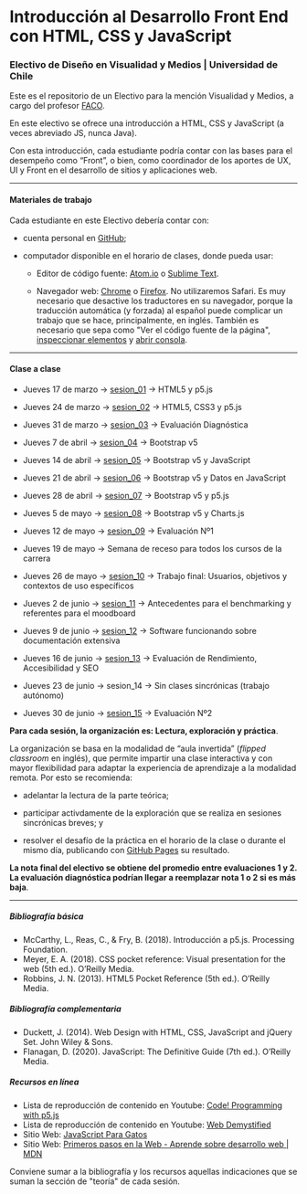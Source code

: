 # Introducción al Desarrollo Front End con HTML, CSS y JavaScript

### Electivo de Diseño en Visualidad y Medios | Universidad de Chile

Este es el repositorio de un Electivo para la mención Visualidad y Medios, a cargo del profesor [FACO](https://faco.cl/).

En este electivo se ofrece una introducción a HTML, CSS y JavaScript (a veces abreviado JS, nunca Java).

Con esta introducción, cada estudiante podría contar con las bases para el desempeño como “Front”, o bien, como coordinador de los aportes de UX, UI y Front en el desarrollo de sitios y aplicaciones web.

- - - - - - - - -

#### Materiales de trabajo

Cada estudiante en este Electivo debería contar con:

- cuenta personal en [GitHub](https://github.com/join);

- computador disponible en el horario de clases, donde pueda usar:

  - Editor de código fuente: [Atom.io](https://atom.io/) o [Sublime Text](https://www.sublimetext.com/).

  - Navegador web: [Chrome](https://www.google.com/intl/es-419/chrome/) o [Firefox](https://www.mozilla.org/es-CL/firefox/new/). No utilizaremos Safari. Es muy necesario que desactive los traductores en su navegador, porque la traducción automática (y forzada) al español puede complicar un trabajo que se hace, principalmente, en inglés. También es necesario que sepa como "Ver el código fuente de la página", [inspeccionar elementos](https://support.hostinger.es/es/articles/2333029-como-inspeccionar-los-elementos-del-sitio-web) y [abrir consola](https://transferwise.com/es/help/articles/2954851/como-abrir-la-consola-de-tu-navegador).

- - - - - - - 

#### Clase a clase

- Jueves 17 de marzo → [sesion_01](https://github.com/profesorfaco/front-end/tree/main/sesion_01) → HTML5 y p5.js

- Jueves 24 de marzo → [sesion_02](https://github.com/profesorfaco/front-end/tree/main/sesion_02) → HTML5, CSS3 y p5.js

- Jueves 31 de marzo → [sesion_03](https://github.com/profesorfaco/front-end/tree/main/sesion_03) → Evaluación Diagnóstica

- Jueves 7 de abril → [sesion_04](https://github.com/profesorfaco/front-end/tree/main/sesion_04) → Bootstrap v5

- Jueves 14 de abril → [sesion_05](https://github.com/profesorfaco/front-end/tree/main/sesion_05) → Bootstrap v5 y JavaScript 

- Jueves 21 de abril → [sesion_06](https://github.com/profesorfaco/front-end/tree/main/sesion_06) →  Bootstrap v5 y Datos en JavaScript

- Jueves 28 de abril → [sesion_07](https://github.com/profesorfaco/front-end/tree/main/sesion_07) → Bootstrap v5 y p5.js

- Jueves 5 de mayo → [sesion_08](https://github.com/profesorfaco/front-end/tree/main/sesion_08) → Bootstrap v5 y Charts.js

- Jueves 12 de mayo → [sesion_09](https://github.com/profesorfaco/front-end/tree/main/sesion_09) → Evaluación Nº1

- Jueves 19 de mayo → Semana de receso para todos los cursos de la carrera

- Jueves 26 de mayo → [sesion_10](https://github.com/profesorfaco/front-end/tree/main/sesion_10) → Trabajo final: Usuarios, objetivos y contextos de uso específicos

- Jueves 2 de junio → [sesion_11](https://github.com/profesorfaco/front-end/tree/main/sesion_11) → Antecedentes para el benchmarking y referentes para el moodboard

- Jueves 9 de junio → [sesion_12](https://github.com/profesorfaco/front-end/tree/main/sesion_12) → Software funcionando sobre documentación extensiva

- Jueves 16 de junio → [sesion_13](https://github.com/profesorfaco/front-end/tree/main/sesion_13) → Evaluación de Rendimiento, Accesibilidad y SEO 

- Jueves 23 de junio → sesion_14 → Sin clases sincrónicas (trabajo autónomo)

- Jueves 30 de junio → [sesion_15](https://github.com/profesorfaco/front-end/tree/main/sesion_15) → Evaluación Nº2  


**Para cada sesión, la organización es: Lectura, exploración y práctica**. 

La organización se basa en la modalidad de “aula invertida” (*flipped classroom* en inglés), que permite impartir una clase interactiva y con mayor flexibilidad para adaptar la experiencia de aprendizaje a la modalidad remota. Por esto se recomienda:

- adelantar la lectura de la parte teórica;
 
- participar activdamente de la exploración que se realiza en sesiones sincrónicas breves; y 

- resolver el desafío de la práctica en el horario de la clase o durante el mismo día, publicando con [GitHub Pages](https://docs.github.com/es/pages/getting-started-with-github-pages/creating-a-github-pages-site) su resultado.

**La nota final del electivo se obtiene del promedio entre evaluaciones 1 y 2. La evaluación diagnóstica podrían llegar a reemplazar nota 1 o 2 si es más baja**.

- - - - - - - - - -

##### Bibliografía básica

-	McCarthy, L., Reas, C., & Fry, B. (2018). Introducción a p5.js. Processing Foundation.
-	Meyer, E. A. (2018). CSS pocket reference: Visual presentation for the web (5th ed.). O’Reilly Media.
-	Robbins, J. N. (2013). HTML5 Pocket Reference (5th ed.). O’Reilly Media.


##### Bibliografía complementaria

-	Duckett, J. (2014). Web Design with HTML, CSS, JavaScript and jQuery Set. John Wiley & Sons.
-	Flanagan, D. (2020). JavaScript: The Definitive Guide (7th ed.). O’Reilly Media.

##### Recursos en línea

-	Lista de reproducción de contenido en Youtube: [Code! Programming with p5.js](https://youtube.com/playlist?list=PLRqwX-V7Uu6Zy51Q-x9tMWIv9cueOFTFA)
-	Lista de reproducción de contenido en Youtube: [Web Demystified](https://www.youtube.com/playlist?list=PLo3w8EB99pqLEopnunz-dOOBJ8t-Wgt2g)
-	Sitio Web: [JavaScript Para Gatos](https://jsparagatos.com/)
-	Sitio Web: [Primeros pasos en la Web - Aprende sobre desarrollo web | MDN](https://developer.mozilla.org/es/docs/Learn/Getting_started_with_the_web)

Conviene sumar a la bibliografía y los recursos aquellas indicaciones que se suman la sección de "teoría" de cada sesión.
